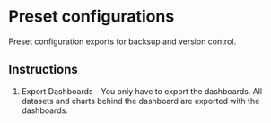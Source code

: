 # Preset configurations
Preset configuration exports for backsup and version control.

## Instructions

1. Export Dashboards - You only have to export the dashboards. All datasets and charts behind the dashboard are exported with the dashboards.
